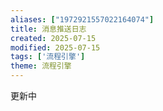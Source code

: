 ```yaml
---
aliases: ["1972921557022164074"]
title: 消息推送日志
created: 2025-07-15
modified: 2025-07-15
tags: ['流程引擎']
theme: 流程引擎
---
```


更新中